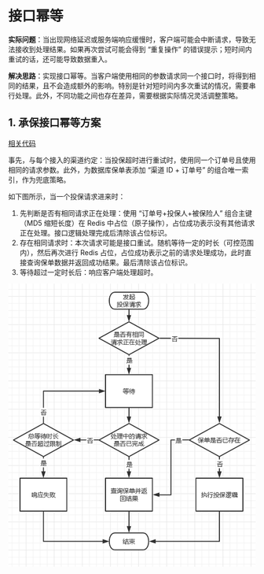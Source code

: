# 接口幂等<!-- omit in toc -->

**实际问题**：当出现网络延迟或服务端响应缓慢时，客户端可能会中断请求，导致无法接收到处理结果。如果再次尝试可能会得到 “重复操作” 的错误提示；短时间内重试的话，还可能导致数据重入。

**解决思路**：实现接口幂等。当客户端使用相同的参数请求同一个接口时，将得到相同的结果，且不会造成额外的影响。特别是针对短时间内多次重试的情况，需要串行处理。此外，不同功能之间也存在差异，需要根据实际情况灵活调整策略。

## 1. 承保接口幂等方案

[相关代码](https://github.com/fooins/insbiz/blob/main/src/components/policies/services/accept/index.js#L194)

事先，与每个接入的渠道约定：当投保超时进行重试时，使用同一个订单号且使用相同的请求参数。此外，为数据库保单表添加 “渠道 ID + 订单号” 的组合唯一索引，作为兜底策略。

如下图所示，当一个投保请求进来时：

1. 先判断是否有相同请求正在处理：使用 “订单号+投保人+被保险人” 组合主键（MD5 缩短长度）在 Redis 中占位（原子操作），占位成功表示没有其他请求正在处理。接口逻辑处理完成后清除该占位标识。
2. 存在相同请求时：本次请求可能是接口重试。随机等待一定的时长（可控范围内），然后再次进行 Redis 占位，占位成功表示之前的请求处理成功，此时直接查询保单数据并返回成功结果。最后清除该占位标识。
3. 等待超过一定时长后：响应客户端处理超时。

<img src="./imgs/成立初期系统设计-幂等机制.jpg" width="650"  alt="成立初期系统设计-幂等机制"/>
